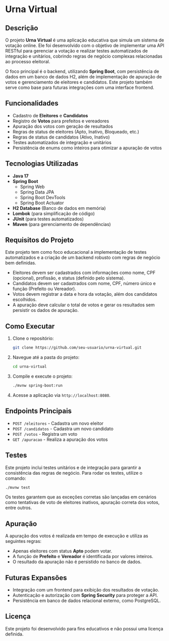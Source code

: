 # Urna Virtual

## Descrição

O projeto **Urna Virtual** é uma aplicação educativa que simula um sistema de votação online. Ele foi desenvolvido com o objetivo de implementar uma API RESTful para gerenciar a votação e realizar testes automatizados de integração e unitários, cobrindo regras de negócio complexas relacionadas ao processo eleitoral.

O foco principal é o backend, utilizando **Spring Boot**, com persistência de dados em um banco de dados H2, além de implementação de apuração de votos e gerenciamento de eleitores e candidatos. Este projeto também serve como base para futuras integrações com uma interface frontend.

## Funcionalidades

- Cadastro de **Eleitores** e **Candidatos**
- Registro de **Votos** para prefeitos e vereadores
- Apuração dos votos com geração de resultados
- Regras de status de eleitores (Apto, Inativo, Bloqueado, etc.)
- Regras de status de candidatos (Ativo, Inativo)
- Testes automatizados de integração e unitários
- Persistência de enums como inteiros para otimizar a apuração de votos

## Tecnologias Utilizadas

- **Java 17**
- **Spring Boot**
  - Spring Web
  - Spring Data JPA
  - Spring Boot DevTools
  - Spring Boot Actuator
- **H2 Database** (Banco de dados em memória)
- **Lombok** (para simplificação de código)
- **JUnit** (para testes automatizados)
- **Maven** (para gerenciamento de dependências)

## Requisitos do Projeto

Este projeto tem como foco educacional a implementação de testes automatizados e a criação de um backend robusto com regras de negócio bem definidas.

- Eleitores devem ser cadastrados com informações como nome, CPF (opcional), profissão, e status (definido pelo sistema).
- Candidatos devem ser cadastrados com nome, CPF, número único e função (Prefeito ou Vereador).
- Votos devem registrar a data e hora da votação, além dos candidatos escolhidos.
- A apuração deve calcular o total de votos e gerar os resultados sem persistir os dados de apuração.

## Como Executar

1. Clone o repositório:
   ```bash
   git clone https://github.com/seu-usuario/urna-virtual.git
   ```

2. Navegue até a pasta do projeto:
   ```bash
   cd urna-virtual
   ```

3. Compile e execute o projeto:
   ```bash
   ./mvnw spring-boot:run
   ```

4. Acesse a aplicação via `http://localhost:8080`.

## Endpoints Principais

- `POST /eleitores` - Cadastra um novo eleitor
- `POST /candidatos` - Cadastra um novo candidato
- `POST /votos` - Registra um voto
- `GET /apuracao` - Realiza a apuração dos votos

## Testes

Este projeto inclui testes unitários e de integração para garantir a consistência das regras de negócio. Para rodar os testes, utilize o comando:

```bash
./mvnw test
```

Os testes garantem que as exceções corretas são lançadas em cenários como tentativas de voto de eleitores inativos, apuração correta dos votos, entre outros.

## Apuração

A apuração dos votos é realizada em tempo de execução e utiliza as seguintes regras:

- Apenas eleitores com status **Apto** podem votar.
- A função de **Prefeito** e **Vereador** é identificada por valores inteiros.
- O resultado da apuração não é persistido no banco de dados.

## Futuras Expansões

- Integração com um frontend para exibição dos resultados de votação.
- Autenticação e autorização com **Spring Security** para proteger a API.
- Persistência em banco de dados relacional externo, como PostgreSQL.

## Licença

Este projeto foi desenvolvido para fins educativos e não possui uma licença definida.
